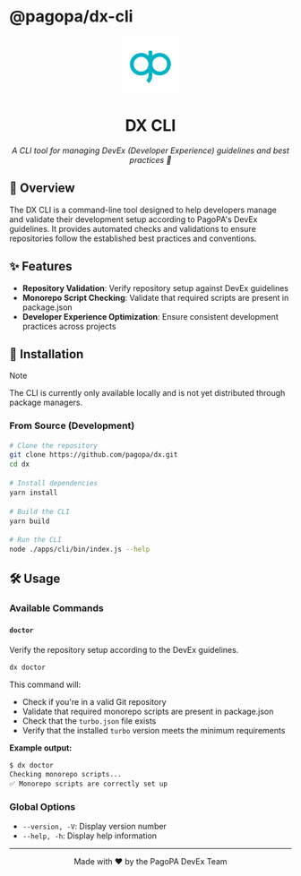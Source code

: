 # @pagopa/dx-cli

<div align="center">

<img src="../../assets/pagopa-logo.png" width="100" alt="PagoPA logo">

# DX CLI

<p align="center">
  <i align="center">A CLI tool for managing DevEx (Developer Experience) guidelines and best practices 🚀</i>
</p>

</div>

## 📖 Overview

The DX CLI is a command-line tool designed to help developers manage and validate their development setup according to PagoPA's DevEx guidelines. It provides automated checks and validations to ensure repositories follow the established best practices and conventions.

## ✨ Features

- **Repository Validation**: Verify repository setup against DevEx guidelines
- **Monorepo Script Checking**: Validate that required scripts are present in package.json
- **Developer Experience Optimization**: Ensure consistent development practices across projects

## 🚀 Installation

> [!NOTE]
> The CLI is currently only available locally and is not yet distributed through package managers.

### From Source (Development)

```bash
# Clone the repository
git clone https://github.com/pagopa/dx.git
cd dx

# Install dependencies
yarn install

# Build the CLI
yarn build

# Run the CLI
node ./apps/cli/bin/index.js --help
```

## 🛠️ Usage

### Available Commands

#### `doctor`

Verify the repository setup according to the DevEx guidelines.

```bash
dx doctor
```

This command will:

- Check if you're in a valid Git repository
- Validate that required monorepo scripts are present in package.json
- Check that the `turbo.json` file exists
- Verify that the installed `turbo` version meets the minimum requirements

**Example output:**

```bash
$ dx doctor
Checking monorepo scripts...
✅ Monorepo scripts are correctly set up
```

### Global Options

- `--version, -V`: Display version number
- `--help, -h`: Display help information

---

<div align="center">

Made with ❤️ by the PagoPA DevEx Team

</div>
